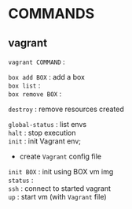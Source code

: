 # COMMANDS

## vagrant
`vagrant COMMAND` :  

`box add BOX` : add a box  
`box list` :  
`box remove BOX` :  

`destroy` : remove resources created  

`global-status` : list envs  
`halt` : stop execution  
`init` : init Vagrant env;  
*	create `Vagrant` config file  

`init BOX` : init using BOX vm img  
`status` :   
`ssh` : connect to started vagrant  
`up` : start vm (with `Vagrant` file)  